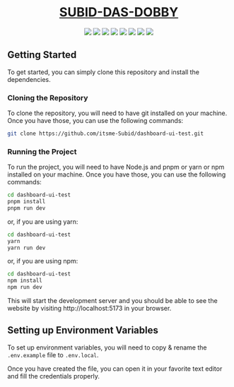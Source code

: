<div align="center">

# [SUBID-DAS-DOBBY](https://dashboard-ui-test-subid-das.vercel.app/)

![](https://raw.githubusercontent.com/itsme-Subid/dashboard-ui-test/main/preview.webp)
![](https://raw.githubusercontent.com/itsme-Subid/dashboard-ui-test/main/dashboard.webp)
![](https://img.shields.io/github/languages/top/itsme-Subid/dashboard-ui-test?style=for-the-badge)
![](https://img.shields.io/github/languages/count/itsme-Subid/dashboard-ui-test?style=for-the-badge)
![](https://img.shields.io/github/languages/code-size/itsme-Subid/dashboard-ui-test?style=for-the-badge)
![](https://img.shields.io/github/repo-size/itsme-Subid/dashboard-ui-test?style=for-the-badge)
![](https://img.shields.io/github/last-commit/itsme-Subid/dashboard-ui-test?style=for-the-badge)
![](https://img.shields.io/github/commit-activity/w/itsme-Subid/dashboard-ui-test?style=for-the-badge)

</div>

## Getting Started

To get started, you can simply clone this repository and install the dependencies.

### Cloning the Repository

To clone the repository, you will need to have git installed on your machine. Once you have those, you can use the following commands:

```bash
git clone https://github.com/itsme-Subid/dashboard-ui-test.git
```

### Running the Project

To run the project, you will need to have Node.js and pnpm or yarn or npm installed on your machine. Once you have those, you can use the following commands:

```bash
cd dashboard-ui-test
pnpm install
pnpm run dev
```

or, if you are using yarn:

```bash
cd dashboard-ui-test
yarn
yarn run dev
```

or, if you are using npm:

```bash
cd dashboard-ui-test
npm install
npm run dev
```

This will start the development server and you should be able to see the website by visiting http://localhost:5173 in your browser.

## Setting up Environment Variables

To set up environment variables, you will need to copy & rename the `.env.example` file to `.env.local`.

Once you have created the file, you can open it in your favorite text editor and fill the credentials properly.
